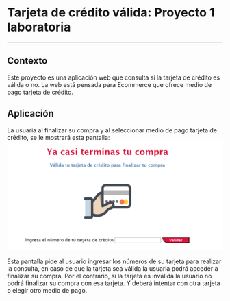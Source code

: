 # Tarjeta de crédito válida: Proyecto 1 laboratoria


***

## Contexto


Este proyecto es una aplicación web que consulta si la tarjeta de crédito es válida o no. La web está pensada para Ecommerce que ofrece medio de pago tarjeta de crédito.


## Aplicación

La usuaria al finalizar su compra y al seleccionar medio de pago tarjeta de crédito, se le mostrará esta pantalla:
![pantalla validadora](/images/pantallavalidadora.png)

Esta pantalla pide al usuario ingresar los números de su tarjeta para realizar la consulta, en caso de que la tarjeta sea válida la usuaria podrá acceder a finalizar su compra. Por el contrario, si la tarjeta es inválida la usuario no podrá finalizar su compra con esa tarjeta. Y deberá intentar con otra tarjeta o elegir otro medio de pago.








